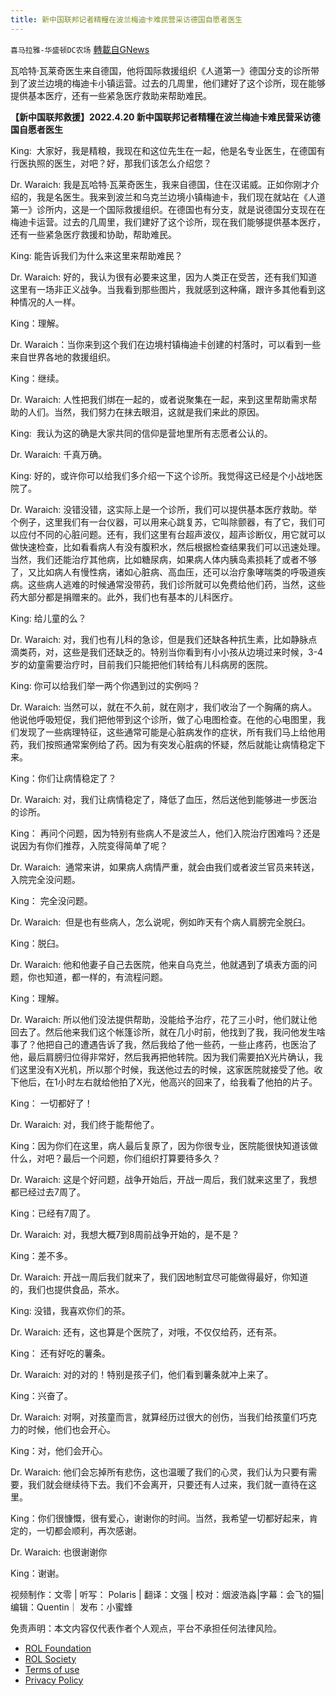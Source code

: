 ```yaml
---
title: 新中国联邦记者精糧在波兰梅迪卡难民营采访德国自愿者医生
---
```

`喜马拉雅-华盛顿DC农场` [轉載自GNews](https://gnews.org/zh-hans/2414221/)

瓦哈特·瓦莱奇医生来自德国，他将国际救援组织《人道第一》德国分支的诊所带到了波兰边境的梅迪卡小镇运营。过去的几周里，他们建好了这个诊所，现在能够提供基本医疗，还有一些紧急医疗救助来帮助难民。
  
**【新中国联邦救援】2022.4.20 新中国联邦记者精糧在波兰梅迪卡难民营采访德国自愿者医生**
 
King:  大家好，我是精粮，我现在和这位先生在一起，他是名专业医生，在德国有行医执照的医生，对吧？好，那我们该怎么介绍您？
 
Dr. Waraich: 我是瓦哈特·瓦莱奇医生，我来自德国，住在汉诺威。正如你刚才介绍的，我是名医生。我来到波兰和乌克兰边境小镇梅迪卡，我们现在就站在《人道第一》诊所内，这是一个国际救援组织。在德国也有分支，就是说德国分支现在在梅迪卡运营。过去的几周里，我们建好了这个诊所，现在我们能够提供基本医疗，还有一些紧急医疗救援和协助，帮助难民。
 
King: 能告诉我们为什么来这里来帮助难民？
 
Dr. Waraich: 好的，我认为很有必要来这里，因为人类正在受苦，还有我们知道这里有一场非正义战争。当我看到那些图片，我就感到这种痛，跟许多其他看到这种情况的人一样。
 
King：理解。
 
Dr. Waraich：当你来到这个我们在边境村镇梅迪卡创建的村落时，可以看到一些来自世界各地的救援组织。
 
King：继续。
 
Dr. Waraich: 人性把我们绑在一起的，或者说聚集在一起，来到这里帮助需求帮助的人们。当然，我们努力在抹去眼泪，这就是我们来此的原因。
 
King:  我认为这的确是大家共同的信仰是营地里所有志愿者公认的。
 
Dr. Waraich: 千真万确。
 
King: 好的，或许你可以给我们多介绍一下这个诊所。我觉得这已经是个小战地医院了。
 
Dr. Waraich: 没错没错，这实际上是一个诊所，我们可以提供基本医疗救助。举个例子，这里我们有一台仪器，可以用来心跳复苏，它叫除颤器，有了它，我们可以应付不同的心脏问题。还有，我们这里有台超声波仪，超声诊断仪，用它就可以做快速检查，比如看看病人有没有腹积水，然后根据检查结果我们可以迅速处理。当然，我们还能治疗其他病，比如糖尿病，如果病人体内胰岛素损耗了或者不够了，又比如病人有慢性病，诸如心脏病、高血压，还可以治疗象哮喘类的呼吸道疾病。这些病人逃难的时候通常没带药，我们诊所就可以免费给他们药，当然，这些药大部分都是捐赠来的。此外，我们也有基本的儿科医疗。
 
King: 给儿童的么？
 
Dr. Waraich: 对，我们也有儿科的急诊，但是我们还缺各种抗生素，比如静脉点滴类药，对，这些是我们还缺乏的。特别当你看到有小小孩从边境过来时候，3-4岁的幼童需要治疗时，目前我们只能把他们转给有儿科病房的医院。
 
King: 你可以给我们举一两个你遇到过的实例吗？
 
Dr. Waraich: 当然可以，就在不久前，就在刚才，我们收治了一个胸痛的病人。他说他呼吸短促，我们把他带到这个诊所，做了心电图检查。在他的心电图里，我们发现了一些病理特征，这些通常可能是心脏病发作的症状，所有我们马上给他用药，我们按照通常案例给了药。因为有突发心脏病的怀疑，然后就能让病情稳定下来。
 
King：你们让病情稳定了？
 
Dr. Waraich: 对，我们让病情稳定了，降低了血压，然后送他到能够进一步医治的诊所。
 
King： 再问个问题，因为特别有些病人不是波兰人，他们入院治疗困难吗？还是说因为有你们推荐，入院变得简单了呢？
 
Dr. Waraich:  通常来讲，如果病人病情严重，就会由我们或者波兰官员来转送，入院完全没问题。
 
King： 完全没问题。
 
Dr. Waraich:  但是也有些病人，怎么说呢，例如昨天有个病人肩膀完全脱臼。
 
King：脱臼。
 
Dr. Waraich: 他和他妻子自己去医院，他来自乌克兰，他就遇到了填表方面的问题，你也知道，都一样的，有流程问题。
 
King：理解。
 
Dr. Waraich: 所以他们没法提供帮助，没能给予治疗，花了三小时，他们就让他回去了。然后他来我们这个帐篷诊所，就在几小时前，他找到了我，我问他发生啥事了？他把自己的遭遇告诉了我，然后我给了他一些药，一些止疼药，也医治了他，最后肩膀归位得非常好，然后我再把他转院。因为我们需要拍X光片确认，我们这里没有X光机，所以那个时候，我送他过去的时候，这家医院就接受了他。收下他后，在1小时左右就给他拍了X光，他高兴的回来了，给我看了他拍的片子。
 
King： 一切都好了！
 
Dr. Waraich: 对，我们终于能帮他了。
 
King：因为你们在这里，病人最后复原了，因为你很专业，医院能很快知道该做什么，对吧？最后一个问题，你们组织打算要待多久？
 
Dr. Waraich: 这是个好问题，战争开始后，开战一周后，我们就来这里了，我想都已经过去7周了。
 
King：已经有7周了。
 
Dr. Waraich: 对，我想大概7到8周前战争开始的，是不是？
 
King：差不多。
 
Dr. Waraich: 开战一周后我们就来了，我们因地制宜尽可能做得最好，你知道的，我们也提供食品，茶水。
 
King: 没错，我喜欢你们的茶。
 
Dr. Waraich: 还有，这也算是个医院了，对哦，不仅仅给药，还有茶。
 
King： 还有好吃的薯条。
 
Dr. Waraich: 对的对的！特别是孩子们，他们看到薯条就冲上来了。
 
King：兴奋了。
 
Dr. Waraich: 对啊，对孩童而言，就算经历过很大的创伤，当我们给孩童们巧克力的时候，他们也会开心。
 
King：对，他们会开心。
 
Dr. Waraich: 他们会忘掉所有悲伤，这也温暖了我们的心灵，我们认为只要有需要，我们就会继续待下去。我们不会离开，只要还有人过来，我们就一直待在这里。
 
King：你们很慷慨，很有爱心，谢谢你的时间。当然，我希望一切都好起来，肯定的，一切都会顺利，再次感谢。
 
Dr. Waraich: 也很谢谢你
 
King：谢谢。
 
视频制作：文零 | 听写： Polaris | 翻译：文强 | 校对：烟波浩淼|字幕：会飞的猫|编辑：Quentin｜ 发布：小蜜蜂

免责声明：本文内容仅代表作者个人观点，平台不承担任何法律风险。
  
- [ROL Foundation](https://rolfoundation.org/)
- [ROL Society](https://rolsociety.org/)
- [Terms of use](https://gnews.org/terms-of-use-3/)
- [Privacy Policy](https://gnews.org/privacy-policy/)
